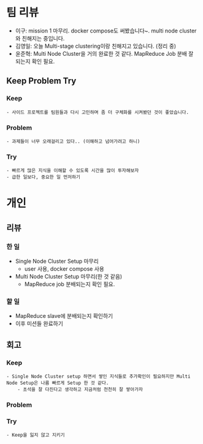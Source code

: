 # 팀 리뷰

- 이구: mission 1 마무리. docker compose도 써봤습니다~. multi node cluster와 친해지는 중입니다.
- 김영일: 오늘 Multi-stage clustering이랑 친해지고 있습니다. (정리 중)
- 윤준혁: Multi Node Cluster을 거의 완료한 것 같다. MapReduce Job 분배 잘 되는지 확인 필요.

## Keep Problem Try

### Keep

    - 사이드 프로젝트를 팀원들과 다시 고민하며 좀 더 구체화를 시켜봤던 것이 좋았습니다.

### Problem

    - 과제들이 너무 오래걸리고 있다.. (이해하고 넘어가려고 하니)

### Try

    - 빠르게 많은 지식을 이해할 수 있도록 시간을 많이 투자해보자
    - 급한 일보다, 중요한 일 먼저하기

# 개인

## 리뷰

### 한 일

- Single Node Cluster Setup 마무리
  - user 사용, docker compose 사용
- Multi Node Cluster Setup 마무리(한 것 같음)
  - MapReduce job 분배되는지 확인 필요.

### 할 일

- MapReduce slave에 분배되는지 확인하기
- 이후 미션들 완료하기

## 회고

### Keep

    - Single Node Cluster setup 하면서 쌓인 지식들로 추가확인이 필요하지만 Multi Node Setup은 나름 빠르게 Setup 한 것 같다.
        - 초석을 잘 다진다고 생각하고 지금처럼 천천히 잘 쌓아가자

### Problem

### Try

    - Keep을 잃지 않고 지키기

